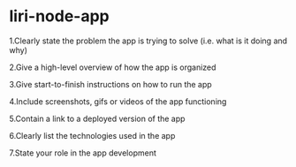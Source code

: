 # liri-node-app

1.Clearly state the problem the app is trying to solve (i.e. what is it doing and why)

2.Give a high-level overview of how the app is organized

3.Give start-to-finish instructions on how to run the app

4.Include screenshots, gifs or videos of the app functioning

5.Contain a link to a deployed version of the app

6.Clearly list the technologies used in the app

7.State your role in the app development